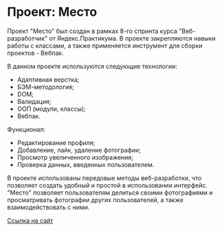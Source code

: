 # Проект: Место

Проект "Место" был создан в рамках 8-го спринта курса "Веб-разработчик" от Яндекс.Практикума. В проекте закрепляются навыки работы с классами, а также применяется инструмент для сборки проектов - Вебпак.

В данном проекте используются следующие технологии:

- Адаптивная верстка;
- БЭМ-методология;
- DOM;
- Валидация;
- ООП (модули, классы);
- Вебпак.

Функционал:

- Редактирование профиля;
- Добавление, лайк, удаление фотографии;
- Просмотр увеличенного изображения;
- Проверка данных, введенных пользователем.

В проекте использованы передовые методы веб-разработки, что позволяет создать удобный и простой в использовании интерфейс. "Место" позволяет пользователям делиться своими фотографиями и просматривать фотографии других пользователей, а также взаимодействовать с ними.

[Ссылка на сайт](https://ibragim-ast.github.io/mesto/)

